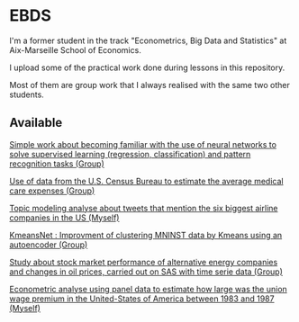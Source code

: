 # EBDS
I'm a former student in the track "Econometrics, Big Data and Statistics" at Aix-Marseille School of Economics.

I upload some of the practical work done during lessons in this repository. 

Most of them are group work that I always realised with the same two other students.

## Available
[Simple work about becoming familiar with the use of neural networks to solve supervised learning
(regression, classification) and pattern recognition tasks (Group)](https://github.com/bgtm/EBDS/blob/main/simple_NN.ipynb)

[Use of data from the U.S. Census Bureau to estimate the average medical care expenses (Group)](https://github.com/bgtm/EBDS/blob/main/homework_M2_groupe_1_data.ipynb)

[Topic modeling analyse about tweets that mention the six biggest airline companies in the US (Myself)](https://github.com/bgtm/EBDS/blob/main/tweets_topic_modeling.ipynb)

[KmeansNet : Improvment of clustering MNINST data by Kmeans using an autoencoder (Group)](https://github.com/bgtm/EBDS/blob/main/ml_KmeansNet.ipynb)

[Study about stock market performance of alternative energy companies and changes in oil prices, carried out on SAS with time serie data (Group)](https://github.com/bgtm/EBDS/blob/main/stock_market_performance.pdf)

[Econometric analyse using panel data to estimate how large was the union wage premium in the United-States of America between 1983 and 1987 (Myself)](https://github.com/bgtm/EBDS/blob/main/How%20large%20is%20the%20union%20wage%20premium.pdf)
